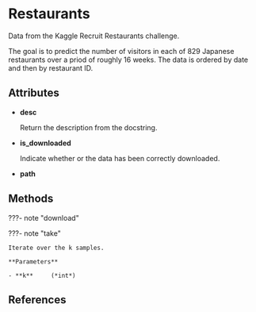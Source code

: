 # Restaurants

Data from the Kaggle Recruit Restaurants challenge.

The goal is to predict the number of visitors in each of 829 Japanese restaurants over a priod of roughly 16 weeks. The data is ordered by date and then by restaurant ID.


## Attributes

- **desc**

    Return the description from the docstring.

- **is_downloaded**

    Indicate whether or the data has been correctly downloaded.

- **path**



## Methods

???- note "download"

???- note "take"

    Iterate over the k samples.

    **Parameters**

    - **k**     (*int*)    
    
## References

[^1]: [Recruit Restaurant Visitor Forecasting](https://www.kaggle.com/c/recruit-restaurant-visitor-forecasting)

